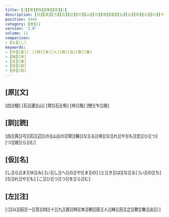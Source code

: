 ```yaml
---
title: [（][寄][物][陳][思][）]
description: [白][真][弓][石][辺][の][山][の][常][磐][な][る][命][な][れ][や][も][恋][ひ][つ][つ][居][ら][む]
position: 2444
category: [巻]11
version: '1.0'
volume: 11
comparison:
- [な][し]
keywords:
- [作][者][：][柿][本][人][麻][呂][歌][集]
- [略][体]
- [恋][情]
- [枕][詞]
- [序][詞]
---
```


## [原][文]

[白][檀] [石][邊][山] [常][石][有] [命][哉] [戀][乍][居]

## [訓][読]

[白][真][弓][石][辺][の][山][の][常][磐][な][る][命][な][れ][や][も][恋][ひ][つ][つ][居][ら][む]

## [仮][名]

[し][ら][ま][ゆ][み] [い][し][へ][の][や][ま][の] [と][き][は][な][る] [い][の][ち][な][れ][や][も] [こ][ひ][つ][つ][を][ら][む]

## [左][注]

[（][以][前][一][百][四][十][九][首][柿][本][朝][臣][人][麻][呂][之][歌][集][出][）]
